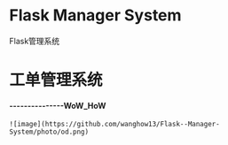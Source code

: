 # Flask  Manager System
 Flask管理系统

  <h1>工单管理系统</h1>
  <h4>---------------WoW_HoW</h4>
  
	

	
    ![image](https://github.com/wanghow13/Flask--Manager-System/photo/od.png)

